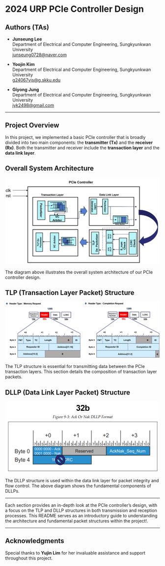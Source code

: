 # 2024 URP PCIe Controller Design

## Authors (TAs)

- **Junseung Lee**  
  Department of Electrical and Computer Engineering, Sungkyunkwan University  
  [junseung0728@naver.com](mailto:junseung0728@naver.com)

- **Yoojin Kim**  
  Department of Electrical and Computer Engineering, Sungkyunkwan University  
  [g24067yjs@g.skku.edu](mailto:g24067yjs@g.skku.edu)

- **Giyong Jung**  
  Department of Electrical and Computer Engineering, Sungkyunkwan University  
  [jyk2498@gmail.com](mailto:jyk2498@gmail.com)

---

## Project Overview

In this project, we implemented a basic PCIe controller that is broadly divided into two main components: the **transmitter (Tx)** and the **receiver (Rx)**. Both the transmitter and receiver include the **transaction layer** and the **data link layer**.

## Overall System Architecture

![System Architecture](./fig/image.png)

The diagram above illustrates the overall system architecture of our PCIe controller design.

## TLP (Transaction Layer Packet) Structure

![TLP Structure](./fig/image-1.png)

The TLP structure is essential for transmitting data between the PCIe transaction layers. This section details the composition of transaction layer packets.

## DLLP (Data Link Layer Packet) Structure

<div style="text-align: center;">
    <img src="./fig/image-2.png" alt="DLLP Structure" width="500"/>
</div>

The DLLP structure is used within the data link layer for packet integrity and flow control. The above diagram shows the fundamental components of DLLPs.

---

Each section provides an in-depth look at the PCIe controller’s design, with a focus on the TLP and DLLP structures in both transmission and reception processes. This README serves as an introductory guide to understanding the architecture and fundamental packet structures within the project!.

---

## Acknowledgments

Special thanks to **Yujin Lim** for her invaluable assistance and support throughout this project.
